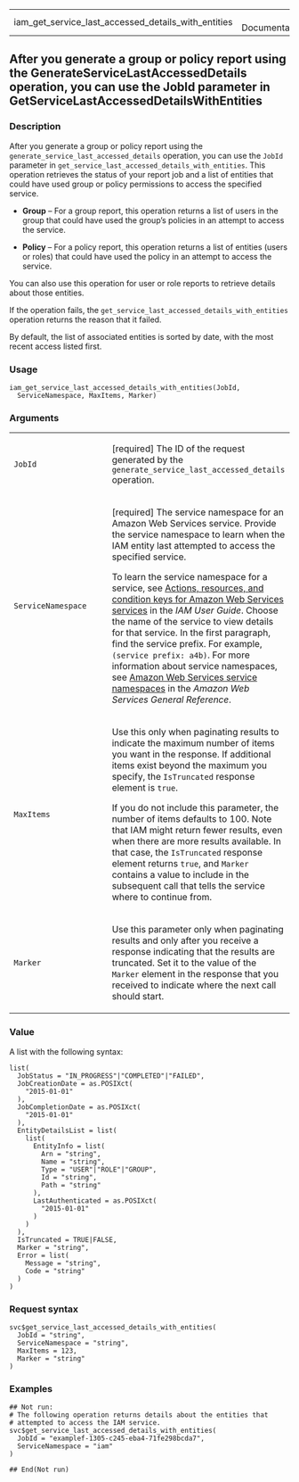 <table style="width: 100%;">
<tbody>
<tr class="odd">
<td>iam_get_service_last_accessed_details_with_entities</td>
<td style="text-align: right;">R Documentation</td>
</tr>
</tbody>
</table>

## After you generate a group or policy report using the GenerateServiceLastAccessedDetails operation, you can use the JobId parameter in GetServiceLastAccessedDetailsWithEntities

### Description

After you generate a group or policy report using the
`generate_service_last_accessed_details` operation, you can use the
`JobId` parameter in `get_service_last_accessed_details_with_entities`.
This operation retrieves the status of your report job and a list of
entities that could have used group or policy permissions to access the
specified service.

-   **Group** – For a group report, this operation returns a list of
    users in the group that could have used the group’s policies in an
    attempt to access the service.

-   **Policy** – For a policy report, this operation returns a list of
    entities (users or roles) that could have used the policy in an
    attempt to access the service.

You can also use this operation for user or role reports to retrieve
details about those entities.

If the operation fails, the
`get_service_last_accessed_details_with_entities` operation returns the
reason that it failed.

By default, the list of associated entities is sorted by date, with the
most recent access listed first.

### Usage

    iam_get_service_last_accessed_details_with_entities(JobId,
      ServiceNamespace, MaxItems, Marker)

### Arguments

<table>
<colgroup>
<col style="width: 35%" />
<col style="width: 65%" />
</colgroup>
<tbody>
<tr class="odd">
<td><code
id="iam_get_service_last_accessed_details_with_entities_:_JobId">JobId</code></td>
<td><p>[required] The ID of the request generated by the
<code>generate_service_last_accessed_details</code> operation.</p></td>
</tr>
<tr class="even">
<td><code
id="iam_get_service_last_accessed_details_with_entities_:_ServiceNamespace">ServiceNamespace</code></td>
<td><p>[required] The service namespace for an Amazon Web Services
service. Provide the service namespace to learn when the IAM entity last
attempted to access the specified service.</p>
<p>To learn the service namespace for a service, see <a
href="https://docs.aws.amazon.com/service-authorization/latest/reference/reference_policies_actions-resources-contextkeys.html">Actions,
resources, and condition keys for Amazon Web Services services</a> in
the <em>IAM User Guide</em>. Choose the name of the service to view
details for that service. In the first paragraph, find the service
prefix. For example, <code
style="white-space: pre;">⁠(service prefix: a4b)⁠</code>. For more
information about service namespaces, see <a
href="https://docs.aws.amazon.com/IAM/latest/UserGuide/reference-arns.html#genref-aws-service-namespaces">Amazon
Web Services service namespaces</a> in the <em>Amazon Web Services
General Reference</em>.</p></td>
</tr>
<tr class="odd">
<td><code
id="iam_get_service_last_accessed_details_with_entities_:_MaxItems">MaxItems</code></td>
<td><p>Use this only when paginating results to indicate the maximum
number of items you want in the response. If additional items exist
beyond the maximum you specify, the <code>IsTruncated</code> response
element is <code>true</code>.</p>
<p>If you do not include this parameter, the number of items defaults to
100. Note that IAM might return fewer results, even when there are more
results available. In that case, the <code>IsTruncated</code> response
element returns <code>true</code>, and <code>Marker</code> contains a
value to include in the subsequent call that tells the service where to
continue from.</p></td>
</tr>
<tr class="even">
<td><code
id="iam_get_service_last_accessed_details_with_entities_:_Marker">Marker</code></td>
<td><p>Use this parameter only when paginating results and only after
you receive a response indicating that the results are truncated. Set it
to the value of the <code>Marker</code> element in the response that you
received to indicate where the next call should start.</p></td>
</tr>
</tbody>
</table>

### Value

A list with the following syntax:

    list(
      JobStatus = "IN_PROGRESS"|"COMPLETED"|"FAILED",
      JobCreationDate = as.POSIXct(
        "2015-01-01"
      ),
      JobCompletionDate = as.POSIXct(
        "2015-01-01"
      ),
      EntityDetailsList = list(
        list(
          EntityInfo = list(
            Arn = "string",
            Name = "string",
            Type = "USER"|"ROLE"|"GROUP",
            Id = "string",
            Path = "string"
          ),
          LastAuthenticated = as.POSIXct(
            "2015-01-01"
          )
        )
      ),
      IsTruncated = TRUE|FALSE,
      Marker = "string",
      Error = list(
        Message = "string",
        Code = "string"
      )
    )

### Request syntax

    svc$get_service_last_accessed_details_with_entities(
      JobId = "string",
      ServiceNamespace = "string",
      MaxItems = 123,
      Marker = "string"
    )

### Examples

    ## Not run: 
    # The following operation returns details about the entities that
    # attempted to access the IAM service.
    svc$get_service_last_accessed_details_with_entities(
      JobId = "examplef-1305-c245-eba4-71fe298bcda7",
      ServiceNamespace = "iam"
    )

    ## End(Not run)
